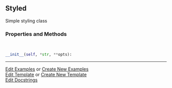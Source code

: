 ## <a id="McUtils.Plots.Styling.Styled">Styled</a>
Simple styling class

### Properties and Methods
<a id="McUtils.Plots.Styling.Styled.__init__" class="docs-object-method">&nbsp;</a>
```python
__init__(self, *str, **opts): 
```





___

[Edit Examples](https://github.com/McCoyGroup/McUtils/edit/edit/ci/examples/ci/docs/McUtils/Plots/Styling/Styled.md) or 
[Create New Examples](https://github.com/McCoyGroup/McUtils/new/edit/?filename=ci/examples/ci/docs/McUtils/Plots/Styling/Styled.md) <br/>
[Edit Template](https://github.com/McCoyGroup/McUtils/edit/edit/ci/docs/ci/docs/McUtils/Plots/Styling/Styled.md) or 
[Create New Template](https://github.com/McCoyGroup/McUtils/new/edit/?filename=ci/docs/templates/ci/docs/McUtils/Plots/Styling/Styled.md) <br/>
[Edit Docstrings](https://github.com/McCoyGroup/McUtils/edit/edit/McUtils/Plots/Styling.py?message=Update%20Docs)